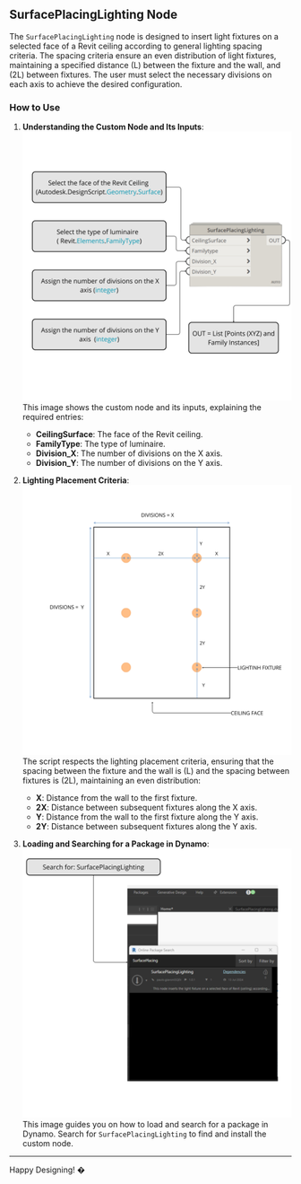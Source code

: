 ## SurfacePlacingLighting Node

The `SurfacePlacingLighting` node is designed to insert light fixtures on a selected face of a Revit ceiling according to general lighting spacing criteria. The spacing criteria ensure an even distribution of light fixtures, maintaining a specified distance \(L\) between the fixture and the wall, and \(2L\) between fixtures. The user must select the necessary divisions on each axis to achieve the desired configuration.

### How to Use

1. **Understanding the Custom Node and Its Inputs**:
   ![Custom Node](SurfacePlacingLighting/asset/1.png)
   This image shows the custom node and its inputs, explaining the required entries:
   - **CeilingSurface**: The face of the Revit ceiling.
   - **FamilyType**: The type of luminaire.
   - **Division_X**: The number of divisions on the X axis.
   - **Division_Y**: The number of divisions on the Y axis.

2. **Lighting Placement Criteria**:
   ![Placement Criteria](SurfacePlacingLighting/asset/2.png)
   The script respects the lighting placement criteria, ensuring that the spacing between the fixture and the wall is \(L\) and the spacing between fixtures is \(2L\), maintaining an even distribution:
   - **X**: Distance from the wall to the first fixture.
   - **2X**: Distance between subsequent fixtures along the X axis.
   - **Y**: Distance from the wall to the first fixture along the Y axis.
   - **2Y**: Distance between subsequent fixtures along the Y axis.

3. **Loading and Searching for a Package in Dynamo**:
   ![Package Search](SurfacePlacingLighting/asset/3.png)
   This image guides you on how to load and search for a package in Dynamo. Search for `SurfacePlacingLighting` to find and install the custom node.

---

Happy Designing! �
